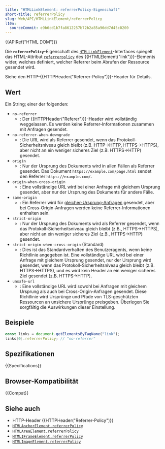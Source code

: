 ```yaml
---
title: "HTMLLinkElement: referrerPolicy-Eigenschaft"
short-title: referrerPolicy
slug: Web/API/HTMLLinkElement/referrerPolicy
l10n:
  sourceCommit: e9b6cd1b7fa8612257b72b2a85a96dd7d45c0200
---
```


{{APIRef("HTML DOM")}}

Die **`referrerPolicy`**-Eigenschaft des [`HTMLLinkElement`](/de/docs/Web/API/HTMLLinkElement)-Interfaces spiegelt das HTML-Attribut [`referrerpolicy`](/de/docs/Web/HTML/Reference/Elements/link#referrerpolicy) des {{HTMLElement("link")}}-Elements wider, welches definiert, welcher Referrer beim Abrufen der Ressource gesendet wird.

Siehe den HTTP-{{HTTPHeader("Referrer-Policy")}}-Header für Details.

## Wert

Ein String; einer der folgenden:

- `no-referrer`
  - : Der {{HTTPHeader("Referer")}}-Header wird vollständig weggelassen. Es werden keine Referrer-Informationen zusammen mit Anfragen gesendet.
- `no-referrer-when-downgrade`
  - : Die URL wird als Referrer gesendet, wenn das Protokoll-Sicherheitsniveau gleich bleibt (z.B. HTTP→HTTP, HTTPS→HTTPS), aber nicht an ein weniger sicheres Ziel (z.B. HTTPS→HTTP) gesendet.
- `origin`
  - : Nur der Ursprung des Dokuments wird in allen Fällen als Referrer gesendet. Das Dokument `https://example.com/page.html` sendet den Referrer `https://example.com/`.
- `origin-when-cross-origin`
  - : Eine vollständige URL wird bei einer Anfrage mit gleichem Ursprung gesendet, aber nur der Ursprung des Dokuments für andere Fälle.
- `same-origin`
  - : Ein Referrer wird für [gleicher-Ursprung-Anfragen](/de/docs/Web/Security/Same-origin_policy) gesendet, aber bei Cross-Origin-Anfragen werden keine Referrer-Informationen enthalten sein.
- `strict-origin`
  - : Nur der Ursprung des Dokuments wird als Referrer gesendet, wenn das Protokoll-Sicherheitsniveau gleich bleibt (z.B., HTTPS→HTTPS), aber nicht an ein weniger sicheres Ziel (z.B., HTTPS→HTTP) gesendet.
- `strict-origin-when-cross-origin` (Standard)
  - : Dies ist das Standardverhalten des Benutzeragents, wenn keine Richtlinie angegeben ist. Eine vollständige URL wird bei einer Anfrage mit gleichem Ursprung gesendet, nur der Ursprung wird gesendet, wenn das Protokoll-Sicherheitsniveau gleich bleibt (z.B. HTTPS→HTTPS), und es wird kein Header an ein weniger sicheres Ziel gesendet (z.B. HTTPS→HTTP).
- `unsafe-url`
  - : Eine vollständige URL wird sowohl bei Anfragen mit gleichem Ursprung als auch bei Cross-Origin-Anfragen gesendet. Diese Richtlinie wird Ursprünge und Pfade von TLS-geschützten Ressourcen an unsichere Ursprünge preisgeben. Überlegen Sie sorgfältig die Auswirkungen dieser Einstellung.

## Beispiele

```js
const links = document.getElementsByTagName("link");
links[0].referrerPolicy; // "no-referrer"
```

## Spezifikationen

{{Specifications}}

## Browser-Kompatibilität

{{Compat}}

## Siehe auch

- HTTP-Header {{HTTPHeader("Referrer-Policy")}}
- [`HTMLAnchorElement.referrerPolicy`](/de/docs/Web/API/HTMLAnchorElement/referrerPolicy)
- [`HTMLAreaElement.referrerPolicy`](/de/docs/Web/API/HTMLAreaElement/referrerPolicy)
- [`HTMLIFrameElement.referrerPolicy`](/de/docs/Web/API/HTMLIFrameElement/referrerPolicy)
- [`HTMLImageElement.referrerPolicy`](/de/docs/Web/API/HTMLImageElement/referrerPolicy)
